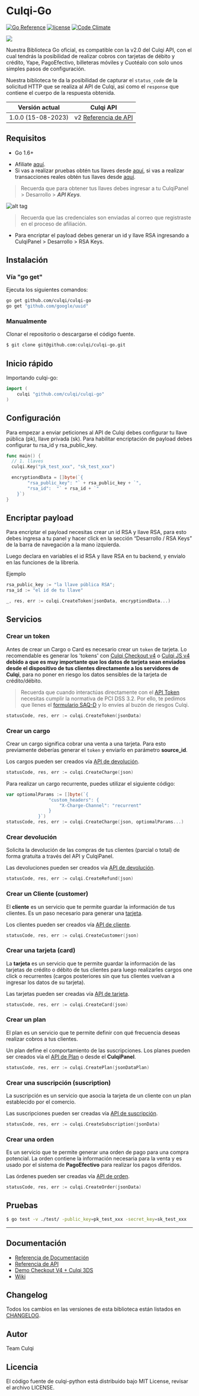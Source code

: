 # Culqi-Go

[![Go Reference](https://pkg.go.dev/badge/github.com/culqi/culqi-go.svg)](https://pkg.go.dev/github.com/culqi/culqi-go)
[![license](https://img.shields.io/github/license/mashape/apistatus.svg)](https://github.com/culqi/culqi-go)
[![Code Climate](https://codeclimate.com/github/culqi/culqi-go/badges/gpa.svg)](https://codeclimate.com/github/culqi/culqi-go)

![](http://i.imgur.com/Djajj50.png)


Nuestra Biblioteca Go oficial, es compatible con la v2.0 del Culqi API, con el cual tendrás la posibilidad de realizar cobros con tarjetas de débito y crédito, Yape, PagoEfectivo, billeteras móviles y Cuotéalo con solo unos simples pasos de configuración.

Nuestra biblioteca te da la posibilidad de capturar el `status_code` de la solicitud HTTP que se realiza al API de Culqi, así como el `response` que contiene el cuerpo de la respuesta obtenida.

| Versión actual| Culqi API|
|----|----|
| 1.0.0 (15-08-2023) |v2 [Referencia de API](https://apidocs.culqi.com/)|


## Requisitos

- Go 1.6+
* Afiliate [aquí](https://afiliate.culqi.com/).
* Si vas a realizar pruebas obtén tus llaves desde [aquí](https://integ-panel.culqi.com/#/registro), si vas a realizar transacciones reales obtén tus llaves desde [aquí](https://panel.culqi.com/#/registro).

> Recuerda que para obtener tus llaves debes ingresar a tu CulqiPanel > Desarrollo > ***API Keys***.

![alt tag](http://i.imgur.com/NhE6mS9.png)

> Recuerda que las credenciales son enviadas al correo que registraste en el proceso de afiliación.

* Para encriptar el payload debes generar un id y llave RSA  ingresando a CulqiPanel > Desarrollo  > RSA Keys.

## Instalación


### Vía "go get"

Ejecuta los siguientes comandos:

```bash
go get github.com/culqi/culqi-go
go get "github.com/google/uuid"
```


### Manualmente

Clonar el repositorio o descargarse el código fuente.

```bash
$ git clone git@github.com:culqi/culqi-go.git
```

## Inicio rápido

Importando culqi-go:

```go
import (    
    culqi "github.com/culqi/culqi-go"
)
```

## Configuración

Para empezar a enviar peticiones al API de Culqi debes configurar tu llave pública (pk), llave privada (sk).
Para habilitar encriptación de payload debes configurar tu rsa_id y rsa_public_key.

```go
func main() {
  // 1. llaves
  culqi.Key("pk_test_xxx", "sk_test_xxx")

  encryptiondData = []byte(`{		
		"rsa_public_key": "` + rsa_public_key + `",
		"rsa_id":  "` + rsa_id + `"
	}`)
}
```

## Encriptar payload

Para encriptar el payload necesitas crear un id RSA y llave RSA, para esto debes ingresa a tu panel y hacer click en la sección “Desarrollo / RSA Keys” de la barra de navegación a la mano izquierda.

Luego declara en variables el id RSA y llave RSA en tu backend, y envialo en las funciones de la librería.

Ejemplo

```go
rsa_public_key := "la llave pública RSA";
rsa_id := "el id de tu llave"

_, res, err := culqi.CreateToken(jsonData, encryptiondData...)
```

## Servicios

### Crear un token

Antes de crear un Cargo o Card es necesario crear un `token` de tarjeta. 
Lo recomendable es generar los 'tokens' con [Culqi Checkout v4](https://docs.culqi.com/es/documentacion/checkout/v4/culqi-checkout/) o [Culqi JS v4](https://docs.culqi.com/es/documentacion/culqi-js/v4/culqi-js/) **debido a que es muy importante que los datos de tarjeta sean enviados desde el dispositivo de tus clientes directamente a los servidores de Culqi**, para no poner en riesgo los datos sensibles de la tarjeta de crédito/débito.

> Recuerda que cuando interactúas directamente con el [API Token](https://apidocs.culqi.com/#tag/Tokens/operation/crear-token) necesitas cumplir la normativa de PCI DSS 3.2. Por ello, te pedimos que llenes el [formulario SAQ-D](https://listings.pcisecuritystandards.org/documents/SAQ_D_v3_Merchant.pdf) y lo envíes al buzón de riesgos Culqi.

```go
statusCode, res, err := culqi.CreateToken(jsonData)
```

### Crear un cargo

Crear un cargo significa cobrar una venta a una tarjeta. Para esto previamente deberías generar el  `token` y enviarlo en parámetro **source_id**.

Los cargos pueden ser creados vía [API de devolución](https://apidocs.culqi.com/#tag/Cargos/operation/crear-cargo).

```go
statusCode, res, err := culqi.CreateCharge(json)
```

Para realizar un cargo recurrente, puedes utilizar el siguiente código:
```go
var optiomalParams := []byte(`{
				"custom_headers": {
					"X-Charge-Channel": "recurrent"
				}
			}`)
statusCode, res, err := culqi.CreateCharge(json, optiomalParams...)
```

### Crear devolución

Solicita la devolución de las compras de tus clientes (parcial o total) de forma gratuita a través del API y CulqiPanel. 

Las devoluciones pueden ser creados vía [API de devolución](https://apidocs.culqi.com/#tag/Devoluciones/operation/crear-devolucion).

```go
statusCode, res, err := culqi.CreateRefund(json)
```

### Crear un Cliente (customer)

El **cliente** es un servicio que te permite guardar la información de tus clientes. Es un paso necesario para generar una [tarjeta](/es/documentacion/pagos-online/recurrencia/one-click/tarjetas).

Los clientes pueden ser creados vía [API de cliente](https://apidocs.culqi.com/#tag/Clientes/operation/crear-cliente).

```go
statusCode, res, err := culqi.CreateCustomer(json)
```

### Crear una tarjeta (card)

La **tarjeta** es un servicio que te permite guardar la información de las tarjetas de crédito o débito de tus clientes para luego realizarles cargos one click o recurrentes (cargos posteriores sin que tus clientes vuelvan a ingresar los datos de su tarjeta).

Las tarjetas pueden ser creadas vía [API de tarjeta](https://apidocs.culqi.com/#tag/Tarjetas/operation/crear-tarjeta).

```go
statusCode, res, err := culqi.CreateCard(json)
```


### Crear un plan

El plan es un servicio que te permite definir con qué frecuencia deseas realizar cobros a tus clientes.

Un plan define el comportamiento de las suscripciones. Los planes pueden ser creados vía el [API de Plan](https://apidocs.culqi.com/#/planes#create) o desde el **CulqiPanel**.

```go
statusCode, res, err := culqi.CreatePlan(jsonDataPlan)
```


### Crear una suscripción (suscription)  

La suscripción es un servicio que asocia la tarjeta de un cliente con un plan establecido por el comercio.

Las suscripciones pueden ser creadas vía [API de suscripción](https://apidocs.culqi.com/#tag/Suscripciones/operation/crear-suscripcion).

```go
statusCode, res, err := culqi.CreateSubscription(jsonData)
```


### Crear una orden

Es un servicio que te permite generar una orden de pago para una compra potencial.
La orden contiene la información necesaria para la venta y es usado por el sistema de **PagoEfectivo** para realizar los pagos diferidos.

Las órdenes pueden ser creadas vía [API de orden](https://apidocs.culqi.com/#tag/Ordenes/operation/crear-orden).

```go
statusCode, res, err := culqi.CreateOrder(jsonData)

```


## Pruebas

```bash
$ go test -v ./test/ -public_key=pk_test_xxx -secret_key=sk_test_xxx
```

---

## Documentación

- [Referencia de Documentación](https://docs.culqi.com/)
- [Referencia de API](https://apidocs.culqi.com/)
- [Demo Checkout V4 + Culqi 3DS](https://github.com/culqi/culqi-go-demo-checkoutv4-culqi3ds)
- [Wiki](https://github.com/culqi/culqi-go/wiki)

## Changelog

Todos los cambios en las versiones de esta biblioteca están listados en
[CHANGELOG](CHANGELOG).

## Autor
Team Culqi

## Licencia
El código fuente de culqi-python está distribuido bajo MIT License, revisar el archivo LICENSE.
